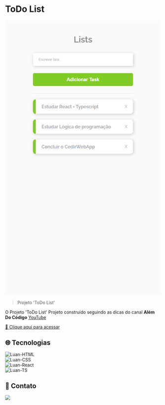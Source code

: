 # ToDo List 

![preview](./.github/preview.png)

>Projeto 'ToDo List'

O Projeto 'ToDo List' Projeto construído seguindo as dicas do canal <b>Além Do Código</b> [YouTube](https://www.youtube.com/watch?v=O31jKT_5XI0)

[🔗 Clique aqui para acessar](https://todo-list-react-ts-nu.vercel.app/)

## 🌐 Tecnologias 

<img alt="Luan-HTML" src="https://img.shields.io/badge/HTML5-E34F26?style=for-the-badge&logo=html5&logoColor=white"> <br>
<img alt="Luan-CSS" src="https://img.shields.io/badge/CSS3-1572B6?style=for-the-badge&logo=css3&logoColor=white"><br>
<img alt="Luan-React" src="https://img.shields.io/badge/React-20232A?style=for-the-badge&logo=react&logoColor=61DAFB"> <br>
<img alt="Luan-TS" src="https://img.shields.io/badge/TypeScript-007ACC?style=for-the-badge&logo=typescript&logoColor=white"> <br>


## 📱 Contato

<a href = "mailto:luanpablo@outlook.com"><img src="https://img.shields.io/badge/Outlook-0078D4?style=for-the-badge&logo=microsoft-outlook&logoColor=white" target="_blank"></a>